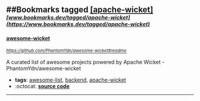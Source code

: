 ##Bookmarks tagged [[apache-wicket]](https://www.bookmarks.dev?q=[apache-wicket])
_<sup><sup>[www.bookmarks.dev/tagged/apache-wicket](https://www.bookmarks.dev/tagged/apache-wicket)</sup></sup>_
---
#### [awesome-wicket](https://github.com/PhantomYdn/awesome-wicket#readme)
_<sup>https://github.com/PhantomYdn/awesome-wicket#readme</sup>_

A curated list of awesome projects powered by Apache Wicket  - PhantomYdn/awesome-wicket
* **tags**: [awesome-list](../tagged/awesome-list.md), [backend](../tagged/backend.md), [apache-wicket](../tagged/apache-wicket.md)
* :octocat: **[source code](https://github.com/PhantomYdn/awesome-wicket#readme)**
---
